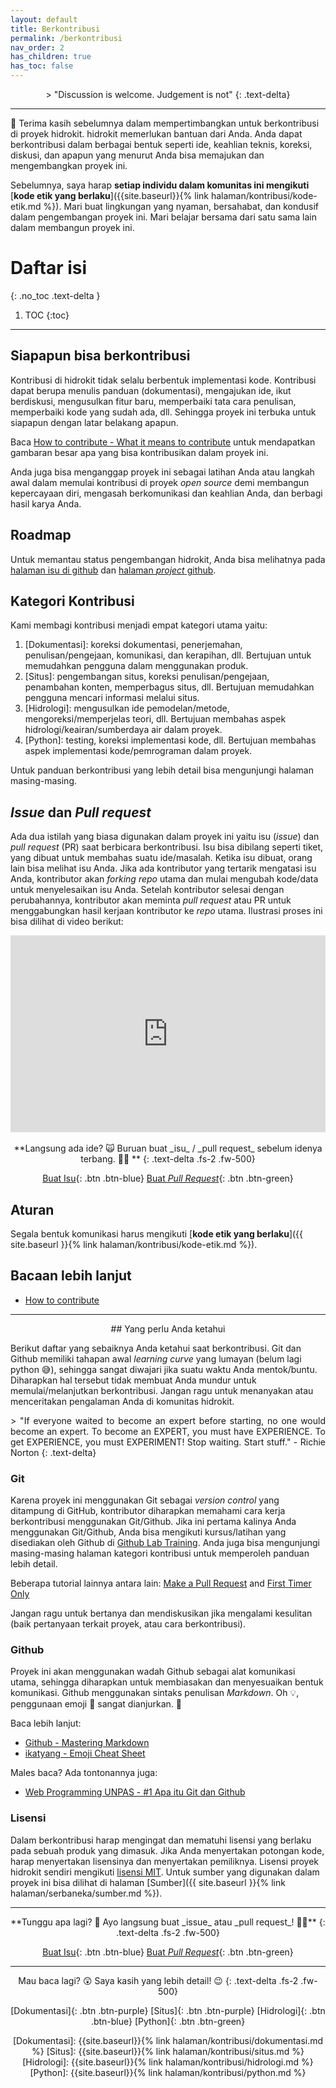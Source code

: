 ```yaml
---
layout: default
title: Berkontribusi
permalink: /berkontribusi
nav_order: 2
has_children: true
has_toc: false
---
```


<div align="center" markdown="1">
> "Discussion is welcome. Judgement is not"
{: .text-delta}
</div>

---
👋 Terima kasih sebelumnya dalam mempertimbangkan untuk berkontribusi di proyek hidrokit. hidrokit memerlukan bantuan dari Anda. Anda dapat berkontribusi dalam berbagai bentuk seperti ide, keahlian teknis, koreksi, diskusi, dan apapun yang menurut Anda bisa memajukan dan mengembangkan proyek ini.

Sebelumnya, saya harap **setiap individu dalam komunitas ini mengikuti** [**kode etik yang berlaku**]({{site.baseurl}}{% link halaman/kontribusi/kode-etik.md %}). Mari buat lingkungan yang nyaman, bersahabat, dan kondusif dalam pengembangan proyek ini. Mari belajar bersama dari satu sama lain dalam membangun proyek ini. 

# Daftar isi
{: .no_toc .text-delta }

1. TOC
{:toc}

---
## Siapapun bisa berkontribusi

Kontribusi di hidrokit tidak selalu berbentuk implementasi kode. Kontribusi dapat berupa menulis panduan (dokumentasi), mengajukan ide, ikut berdiskusi, mengusulkan fitur baru, memperbaiki tata cara penulisan, memperbaiki kode yang sudah ada, dll. Sehingga proyek ini terbuka untuk siapapun dengan latar belakang apapun.

Baca [How to contribute - What it means to contribute](https://opensource.guide/how-to-contribute/#what-it-means-to-contribute) untuk mendapatkan gambaran besar apa yang bisa kontribusikan dalam proyek ini. 

Anda juga bisa menganggap proyek ini sebagai latihan Anda atau langkah awal dalam memulai kontribusi di proyek *open source* demi membangun kepercayaan diri, mengasah berkomunikasi dan keahlian Anda, dan berbagi hasil karya Anda.

## Roadmap

Untuk memantau status pengembangan hidrokit, Anda bisa melihatnya pada [halaman isu di github](https://github.com/taruma/hidrokit/issues) dan [halaman _project_ github](https://github.com/taruma/hidrokit/projects).

## Kategori Kontribusi

Kami membagi kontribusi menjadi empat kategori utama yaitu:
1. [Dokumentasi]\: koreksi dokumentasi, penerjemahan, penulisan/pengejaan, komunikasi, dan kerapihan, dll. Bertujuan untuk memudahkan pengguna dalam menggunakan produk.
2. [Situs]\: pengembangan situs, koreksi penulisan/pengejaan, penambahan konten, memperbagus situs, dll. Bertujuan memudahkan pengguna mencari informasi melalui situs.
3. [Hidrologi]\: mengusulkan ide pemodelan/metode, mengoreksi/memperjelas teori, dll. Bertujuan membahas aspek hidrologi/keairan/sumberdaya air dalam proyek. 
4. [Python]\: testing, koreksi implementasi kode, dll. Bertujuan membahas aspek implementasi kode/pemrograman dalam proyek. 

Untuk panduan berkontribusi yang lebih detail bisa mengunjungi halaman masing-masing. 

## _Issue_ dan _Pull request_

Ada dua istilah yang biasa digunakan dalam proyek ini yaitu isu (_issue_) dan _pull request_ (PR) saat berbicara berkontribusi. Isu bisa dibilang seperti tiket, yang dibuat untuk membahas suatu ide/masalah. Ketika isu dibuat, orang lain bisa melihat isu Anda. Jika ada kontributor yang tertarik mengatasi isu Anda, kontributor akan _forking_ _repo_ utama dan mulai mengubah kode/data untuk menyelesaikan isu Anda. Setelah kontributor selesai dengan perubahannya, kontributor akan meminta _pull request_ atau PR untuk menggabungkan hasil kerjaan kontributor ke _repo_ utama. Ilustrasi proses ini bisa dilihat di video berikut:

<div align="center">
<iframe width="100%" height="315" src="https://www.youtube.com/embed/w3jLJU7DT5E" frameborder="0" allow="accelerometer; autoplay; encrypted-media; gyroscope; picture-in-picture" allowfullscreen></iframe>
</div><br>

<div align="center" markdown="1">
**Langsung ada ide? 🙀 Buruan buat _isu_ / _pull request_ sebelum idenya terbang. 💸💸 ️**
{: .text-delta .fs-2 .fw-500}

[Buat Isu](https://github.com/taruma/hidrokit/issues/new/choose){: .btn .btn-blue}
[Buat _Pull Request_](https://github.com/taruma/hidrokit/compare){: .btn .btn-green}

</div>

## Aturan

Segala bentuk komunikasi harus mengikuti [**kode etik yang berlaku**]({{ site.baseurl }}{% link halaman/kontribusi/kode-etik.md %}).

## Bacaan lebih lanjut

- [How to contribute](https://opensource.guide/how-to-contribute/)

---
<div align="center" markdown="1">
## Yang perlu Anda ketahui
</div>

Berikut daftar yang sebaiknya Anda ketahui saat berkontribusi. Git dan Github memiliki tahapan awal *learning curve* yang lumayan (belum lagi python 😅), sehingga sangat diwajari jika suatu waktu Anda mentok/buntu. Diharapkan hal tersebut tidak membuat Anda mundur untuk memulai/melanjutkan berkontribusi. Jangan ragu untuk menanyakan atau menceritakan pengalaman Anda di komunitas hidrokit.

<div align="justify" markdown="1">
> "If everyone waited to become an expert before starting, no one would become an expert. To become an EXPERT, you must have EXPERIENCE. To get EXPERIENCE, you must EXPERIMENT! Stop waiting. Start stuff." - Richie Norton
{: .text-delta}
</div>

### Git

Karena proyek ini menggunakan Git sebagai *version control* yang ditampung di GitHub, kontributor diharapkan memahami cara kerja berkontribusi menggunakan Git/Github. Jika ini pertama kalinya Anda menggunakan Git/Github, Anda bisa mengikuti kursus/latihan yang disediakan oleh Github di [Github Lab Training](https://lab.github.com/courses). Anda juga bisa mengunjungi masing-masing halaman kategori kontribusi untuk memperoleh panduan lebih detail. 

Beberapa tutorial lainnya antara lain: [Make a Pull Request](http://makeapullrequest.com/) and [First Timer Only](http://www.firsttimersonly.com/)

Jangan ragu untuk bertanya dan mendiskusikan jika mengalami kesulitan (baik pertanyaan terkait proyek, atau cara berkontribusi). 

### Github

Proyek ini akan menggunakan wadah Github sebagai alat komunikasi utama, sehingga diharapkan untuk membiasakan dan menyesuaikan bentuk komunikasi. Github menggunakan sintaks penulisan _Markdown_. Oh 💡, penggunaan emoji 🙌 sangat dianjurkan. 🎉

Baca lebih lanjut:
- [Github - Mastering Markdown](https://guides.github.com/features/mastering-markdown/)
- [ikatyang - Emoji Cheat Sheet](https://github.com/ikatyang/emoji-cheat-sheet/blob/master/README.md)

Males baca? Ada tontonannya juga:
- [Web Programming UNPAS - #1 Apa itu Git dan Github](https://www.youtube.com/watch?v=lTMZxWMjXQU)

### Lisensi

Dalam berkontribusi harap mengingat dan mematuhi lisensi yang berlaku pada sebuah produk yang dimasuk. Jika Anda menyertakan potongan kode, harap menyertakan lisensinya dan menyertakan pemiliknya. Lisensi proyek hidrokit sendiri mengikuti [lisensi MIT](https://choosealicense.com/licenses/mit/). Untuk sumber yang digunakan dalam proyek ini bisa dilihat di halaman [Sumber]({{ site.baseurl }}{% link halaman/serbaneka/sumber.md %}).

---

<div align="center" markdown="1">
**Tunggu apa lagi? 🤔 Ayo langsung buat _issue_ atau _pull request_! 🏃‍♂️**
{: .text-delta .fs-2 .fw-500}

[Buat Isu](https://github.com/taruma/hidrokit/issues/new/choose){: .btn .btn-blue}
[Buat _Pull Request_](https://github.com/taruma/hidrokit/compare){: .btn .btn-green}

</div>

---

<div align="center" markdown="1">
Mau baca lagi? 😲 Saya kasih yang lebih detail! 😉
{: .text-delta .fs-2 .fw-500}

[Dokumentasi]{: .btn .btn-purple}
[Situs]{: .btn .btn-purple}
[Hidrologi]{: .btn .btn-blue}
[Python]{: .btn .btn-green}

<!-- LINK -->
[Dokumentasi]:  {{site.baseurl}}{% link halaman/kontribusi/dokumentasi.md %}
[Situs]:        {{site.baseurl}}{% link halaman/kontribusi/situs.md %}
[Hidrologi]:    {{site.baseurl}}{% link halaman/kontribusi/hidrologi.md %}
[Python]:       {{site.baseurl}}{% link halaman/kontribusi/python.md %}

</div>

